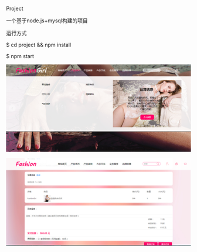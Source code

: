 Project

一个基于node.js+mysql构建的项目

运行方式

$ cd project && npm install

$ npm start

![image](https://github.com/1453925044/Project/blob/master/static/img/index.png)

![image](https://github.com/1453925044/Project/blob/master/static/img/product.png)
